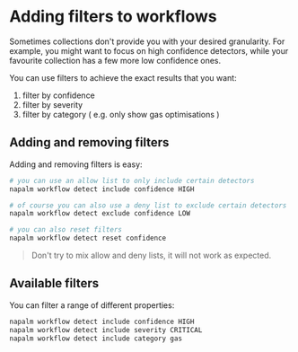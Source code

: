 # Adding filters to workflows

Sometimes collections don't provide you with your desired granularity. For example, you might want to focus
on high confidence detectors, while your favourite collection has a few more low confidence ones.

You can use filters to achieve the exact results that you want:
1. filter by confidence
2. filter by severity
3. filter by category ( e.g. only show gas optimisations )


## Adding and removing filters

Adding and removing filters is easy:
```bash
# you can use an allow list to only include certain detectors
napalm workflow detect include confidence HIGH

# of course you can also use a deny list to exclude certain detectors
napalm workflow detect exclude confidence LOW

# you can also reset filters
napalm workflow detect reset confidence
```

> Don't try to mix allow and deny lists, it will not work as expected.


## Available filters
You can filter a range of different properties:
```bash
napalm workflow detect include confidence HIGH
napalm workflow detect include severity CRITICAL
napalm workflow detect include category gas
```
